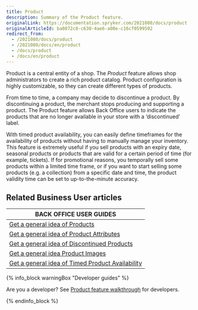 ```yaml
---
title: Product
description: Summary of the Product feature.
originalLink: https://documentation.spryker.com/2021080/docs/product
originalArticleId: ba0872c8-c630-4ae6-a00e-c16cf0599502
redirect_from:
  - /2021080/docs/product
  - /2021080/docs/en/product
  - /docs/product
  - /docs/en/product
---
```


Product is a central entity of a shop. The *Product* feature allows shop administrators to create a rich product catalog. Product configuration is highly customizable, so they can create different types of products.

From time to time, a company may decide to discontinue a product. By discontinuing a product, the merchant stops producing and supporting a product. The Product feature allows Back Office users to indicate the products that are no longer available in your store with a ‘discontinued’ label.

With timed product availability, you can easily define timeframes for the availability of products without having to manually manage your inventory. This feature is extremely useful if you sell products with an expiry date, seasonal products or products that are valid for a certain period of time (for example, tickets). If for promotional reasons, you temporally sell some products within a limited time frame, or if you want to start selling some products (e.g. a collection) from a specific date and time, the product validity time can be set to up-to-the-minute accuracy.

## Related Business User articles

|BACK OFFICE USER GUIDES|
|---|
| [Get a general idea of Products](/docs/scos/dev/features/{{page.version}}/product/product-feature-overview/products-overview.html)  |
| [Get a general idea of Product Attributes](/docs/scos/dev/features/{{page.version}}/product/product-feature-overview/product-attributes-overview.html)  |
| [Get a general idea of Discontinued Products](/docs/scos/dev/features/{{page.version}}/product/product-feature-overview/discontinued-products-overview.html)  |
| [Get a general idea Product Images](/docs/scos/dev/features/{{page.version}}/product/product-feature-overview/product-images-overview.html)  |
| [Get a general idea of Timed Product Availability](/docs/scos/dev/features/{{page.version}}/product/product-feature-overview/timed-product-availability-overview.html)  |

{% info_block warningBox "Developer guides" %}

Are you a developer? See [Product feature walkthrough](/docs/scos/dev/feature-walkthroughs/{{page.version}}/product-feature-walkthrough.html) for developers.

{% endinfo_block %}
